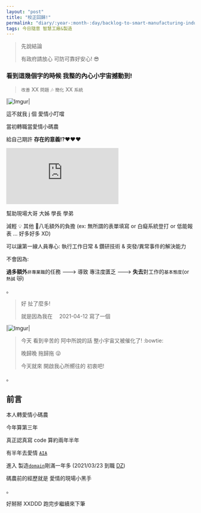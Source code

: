 ```yaml
---
layout: "post"
title: "校正回歸!"
permalink: "diary/:year-:month-:day/backlog-to-smart-manufacturing-industry4"
tags: 今日隨意 智慧工廠&製造
---
```


> 先說結論
>
> 有政府請放心 可防可靠好安心! :sunglasses:

### 看到這幾個字的時候 我整的內心小宇宙撼動到!

> `改善` XX `問題` :notes: `簡化` XX `系統`

|![Imgur](https://i.imgur.com/72iNb8V.jpg)|

這不就我 j 個 愛情小叮噹

當初轉職當愛情小碼農

給自己期許 **存在的意義!?**:heart::heart::heart:

<iframe src="https://www.youtube.com/embed/GPnymcrXgX0" title="YouTube video player" frameborder="0" allow="accelerometer; autoplay; clipboard-write; encrypted-media; gyroscope; picture-in-picture" allowfullscreen></iframe>

幫助現場大哥 大姊 學長 學弟

減輕 :bulb: 其他 :baby_chick:八毛額外的負擔
(ex: 無所謂的表單填寫 or 白癡系統登打 or 低能報表 ... 好多好多 XD)

可以讓第一線人員專心: 執行工作日常 & 鑽研技術 & 突發/異常事件的解決能力

不會因為:

**過多額外**`非專業職`的任務 ---> 導致 專注度匱乏 ---> **失去**對工作的`基本態度`(or `熱誠` :crying_cat_face:)

。

> 好 扯了麼多!
>
> 就是因為我在　 2021-04-12 寫了一個

|![Imgur](https://i.imgur.com/hAYSpnz.jpg)|

> 今天 看到辛苦的 阿中所說的話 整小宇宙又被催化了! :bowtie:
>
> 晚歸晚 拖歸拖 :stuck_out_tongue_winking_eye:
>
> 今天就來 開啟我心所嚮往的 初衷吧!

。

## 前言

本人轉愛情小碼農

今年算第三年

真正認真寫 code 算約兩年半年

有半年去愛情 [`AIA`](https://yuting3656.github.io/yutingblog//aiacademy/so-it-is)

進入 製造[`domain`](<https://en.wikipedia.org/wiki/Domain_(software_engineering)#:~:text=A%20domain%20is%20the%20targeted,whether%20narrowly%20or%20broadly%20defined.>)剛滿一年多 (2021/03/23 到職 [DZ](https://yuting3656.github.io/yutingblog//diary/2021-03-23/dz-one-year-reflection))

碼農前的經歷就是 愛情的現場小黑手

。

好掰掰 XXDDD 跑完步繼續來下筆
